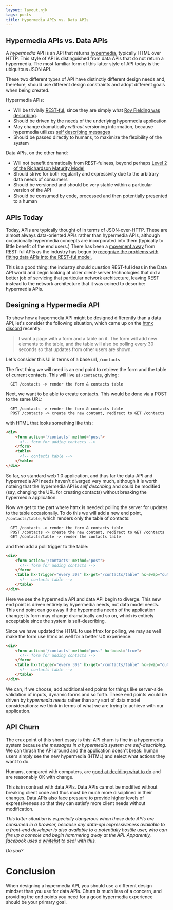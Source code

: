 ```yaml
---
layout: layout.njk
tags: posts
title: Hypermedia APIs vs. Data APIs
---
```


## Hypermedia APIs vs. Data APIs

A *hypermedia* API is an API that returns [hypermedia](https://en.wikipedia.org/wiki/Hypermedia), typically HTML over
HTTP.  This style of API is distinguished from data APIs that do not return a hypermedia.  The most familiar form of this
latter style of API today is the ubiquitous JSON API.  

These two different types of API have distinctly different design needs and, therefore, should use different design 
constraints and adopt different goals when being created.

Hypermedia APIs:
 
 * Will be trivially [REST-ful](https://en.wikipedia.org/wiki/Representational_state_transfer), since they are simply what [Roy Fielding was describing](https://www.ics.uci.edu/~fielding/pubs/dissertation/rest_arch_style.htm).
 * Should be driven by the needs of the underlying hypermedia application
 * May change dramatically *without* versioning information, because hypermedia utilizes [self describing messages](https://en.wikipedia.org/wiki/Representational_state_transfer#Uniform_interface) 
 * Should be passed directly to humans, to maximize the flexibility of the system
 
 Data APIs, on the other hand:
 
 * Will not benefit dramatically from REST-fulness, beyond perhaps [Level 2 of the Richardson Maturity Model](https://en.wikipedia.org/wiki/Richardson_Maturity_Model)
 * Should strive for both regularity and expressivity due to the arbitrary data needs of consumers
 * Should be versioned and should be very stable within a particular version of the API
 * Should be consumed by code, processed and then potentially presented to a human
 
 ## APIs Today
 
 Today, APIs are typically thought of in terms of JSON-over-HTTP.  These are almost always data-oriented APIs rather
 than hypermedia APIs, although occasionally hypermedia concepts are incorporated into them (typically to
 little benefit of the end users.)  There has been a [movement away](https://graphql.org/) from REST-ful APIs as the industry has begun
 to [recognize the problems with fitting data APIs into the REST-ful model.](https://kieranpotts.com/rebranding-rest/)
 
This is a good thing: the industry should question REST-ful ideas in the Data API world and begin looking at older client-server
technologies that did a better job of servicing that particular network architecture, leaving REST instead to the network architecture
that it was coined to describe: hypermedia APIs.

## Designing a Hypermedia API

To show how a hypermedia API might be designed differently than a data API, let's consider the following situation, 
which came up on the [htmx discord](/discord) recently:

> I want a page with a form and a table on it.  The form will add new elements to the table, and the table will also be
> polling every 30 seconds so that updates from other users are shown.

Let's consider this UI in terms of a base url, `/contacts`

The first thing we will need is an end point to retrieve the form and the table of current contacts.  This will
live at `/contacts`, giving:

```text
  GET /contacts -> render the form & contacts table
```

Next, we want to be able to create contacts.  This would be done via a POST to the same URL:

```text
  GET /contacts -> render the form & contacts table
  POST /contacts -> create the new contant, redirect to GET /contacts
```

with HTML that looks something like this:

```html
<div>
    <form action='/contacts' method="post">
      <!-- form for adding contacts -->
    </form>
    <table>
      <!-- contacts table -->
    </table>
</div>
```

So far, so standard web 1.0 application, and thus far the data-API and hypermedia API needs haven't diverged very much,
although it is worth noteing that the hypermedia API is *self describing* and could be modified (say, changing the URL for creating
contacts) without breaking the hypermedia application.

Now we get to the part where htmx is needed: polling the server for updates to the table occasionally.  To do this
 we will add a new end point, `/contacts/table`, which renders only the table of contacts:
 
```text
  GET /contacts -> render the form & contacts table
  POST /contacts -> create the new contant, redirect to GET /contacts
  GET /contacts/table -> render the contacts table
```
 
and then add a poll trigger to the table:
 
 ```html
 <div>
     <form action='/contacts' method="post">
       <!-- form for adding contacts -->
     </form>
     <table hx-trigger="every 30s" hx-get="/contacts/table" hx-swap="outerHTML">
       <!-- contacts table -->
     </table>
 </div>
 ```
Here we see the hypermedia API and data API begin to diverge.  This new end point is driven entirely by hypermedia
needs, not data model needs.  This end point can go away if the hypermedia needs of the application change; its form may change 
dramatically and so on, which is entirely acceptable since the system is self-describing.

Since we have updated the HTML to use htmx for polling, we may as well make the form use htmx as well for a better
UX experience:

 ```html
 <div>
     <form action='/contacts' method="post" hx-boost="true">
       <!-- form for adding contacts -->
     </form>
     <table hx-trigger="every 30s" hx-get="/contacts/table" hx-swap="outerHTML">
       <!-- contacts table -->
     </table>
 </div>
 ```

We can, if we choose, add additional end points for things like server-side validation of inputs, dynamic forms and 
so forth.  These end points would be driven by *hypermedia needs* rather than any sort of data model considerations:
we think in terms of what we are trying to achieve with our application.  

## API Churn

The crux point of this short essay is this: API churn is fine in a hypermedia system because *the messages in a hypermedia system are self-describing*.
We can thrash the API around and the application doesn't break: human users simply see the new hypermedia (HTML) and select what
actions they want to do.

Humans, compared with computers, are [good at deciding what to do](https://intercoolerjs.org/2016/05/08/hatoeas-is-for-humans.html)
and are reasonably OK with change.

This is in contrast with data APIs.  Data APIs cannot be modified without breaking client code and thus must be much
more disciplined in their changes.  Data APIs also face pressure to provide higher levels of expressiveness so that they
can satisfy more client needs without modification.  

<aside>

*This latter situation is especially dangerous when these data APIs are consumed in a browser, because any data-api expressiveness available to a front-end developer is also available to a potentially hostile user, who can fire up a console and begin hammering away at the API.  Apparently, facebook uses a [whitelist](https://twitter.com/AdamChainz/status/1392162996844212232) to deal with this.*

*Do you?*

</aside>

# Conclusion

When designing a hypermedia API, you should use a different design mindset than you use for data APIs.  Churn is
much less of a concern, and providing the end points you need for a good hypermedia experience should be your primary goal.